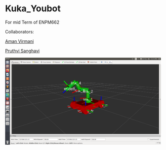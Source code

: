 # Kuka_Youbot
For mid Term of ENPM662 

Collaborators:

[Aman Virmani](https://github.com/AmanVirmani)

[Pruthvi Sanghavi](https://github.com/Pruthvi-Sanghavi)

![kuka_youbot](https://github.com/AmanVirmani/Kuka_Youbot/blob/master/kuka_youbot.png)
